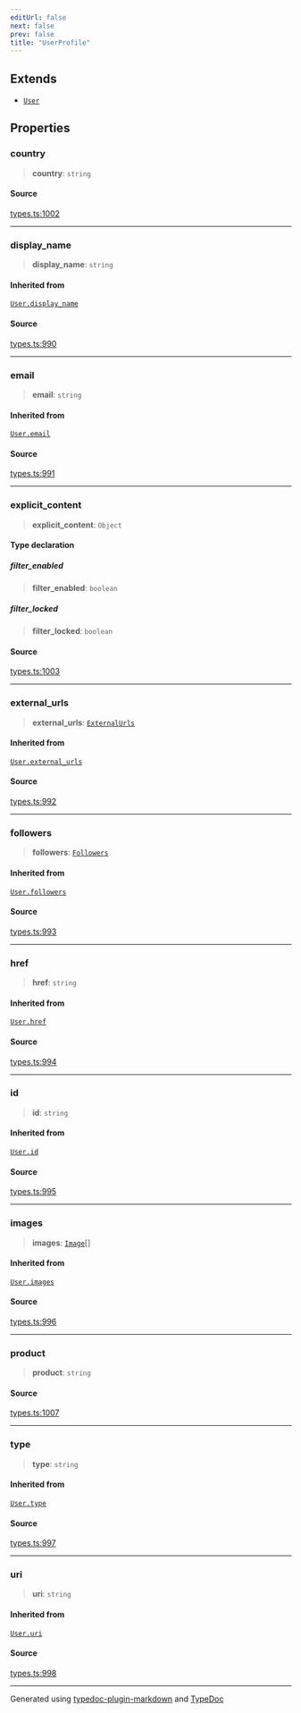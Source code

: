 ```yaml
---
editUrl: false
next: false
prev: false
title: "UserProfile"
---
```


## Extends

- [`User`](/api/interfaces/user/)

## Properties

### country

> **country**: `string`

#### Source

[types.ts:1002](https://github.com/fostertheweb/spotify-web-sdk/blob/eb6b780/src/types.ts#L1002)

***

### display\_name

> **display\_name**: `string`

#### Inherited from

[`User.display_name`](/api/interfaces/user/#display-name)

#### Source

[types.ts:990](https://github.com/fostertheweb/spotify-web-sdk/blob/eb6b780/src/types.ts#L990)

***

### email

> **email**: `string`

#### Inherited from

[`User.email`](/api/interfaces/user/#email)

#### Source

[types.ts:991](https://github.com/fostertheweb/spotify-web-sdk/blob/eb6b780/src/types.ts#L991)

***

### explicit\_content

> **explicit\_content**: `Object`

#### Type declaration

##### filter\_enabled

> **filter\_enabled**: `boolean`

##### filter\_locked

> **filter\_locked**: `boolean`

#### Source

[types.ts:1003](https://github.com/fostertheweb/spotify-web-sdk/blob/eb6b780/src/types.ts#L1003)

***

### external\_urls

> **external\_urls**: [`ExternalUrls`](/api/interfaces/externalurls/)

#### Inherited from

[`User.external_urls`](/api/interfaces/user/#external-urls)

#### Source

[types.ts:992](https://github.com/fostertheweb/spotify-web-sdk/blob/eb6b780/src/types.ts#L992)

***

### followers

> **followers**: [`Followers`](/api/interfaces/followers/)

#### Inherited from

[`User.followers`](/api/interfaces/user/#followers)

#### Source

[types.ts:993](https://github.com/fostertheweb/spotify-web-sdk/blob/eb6b780/src/types.ts#L993)

***

### href

> **href**: `string`

#### Inherited from

[`User.href`](/api/interfaces/user/#href)

#### Source

[types.ts:994](https://github.com/fostertheweb/spotify-web-sdk/blob/eb6b780/src/types.ts#L994)

***

### id

> **id**: `string`

#### Inherited from

[`User.id`](/api/interfaces/user/#id)

#### Source

[types.ts:995](https://github.com/fostertheweb/spotify-web-sdk/blob/eb6b780/src/types.ts#L995)

***

### images

> **images**: [`Image`](/api/interfaces/image/)[]

#### Inherited from

[`User.images`](/api/interfaces/user/#images)

#### Source

[types.ts:996](https://github.com/fostertheweb/spotify-web-sdk/blob/eb6b780/src/types.ts#L996)

***

### product

> **product**: `string`

#### Source

[types.ts:1007](https://github.com/fostertheweb/spotify-web-sdk/blob/eb6b780/src/types.ts#L1007)

***

### type

> **type**: `string`

#### Inherited from

[`User.type`](/api/interfaces/user/#type)

#### Source

[types.ts:997](https://github.com/fostertheweb/spotify-web-sdk/blob/eb6b780/src/types.ts#L997)

***

### uri

> **uri**: `string`

#### Inherited from

[`User.uri`](/api/interfaces/user/#uri)

#### Source

[types.ts:998](https://github.com/fostertheweb/spotify-web-sdk/blob/eb6b780/src/types.ts#L998)

***

Generated using [typedoc-plugin-markdown](https://www.npmjs.com/package/typedoc-plugin-markdown) and [TypeDoc](https://typedoc.org/)
